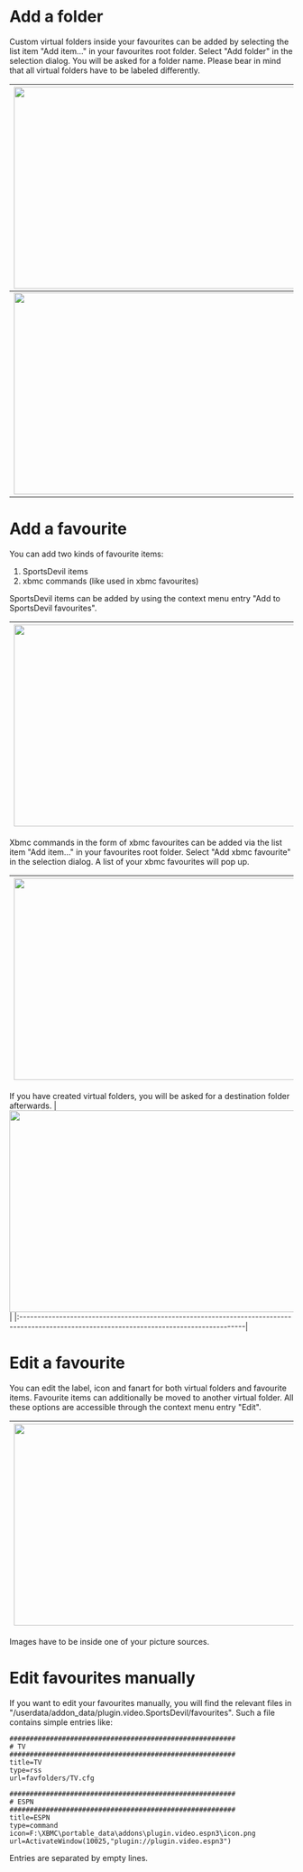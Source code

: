 # Add a folder #
Custom virtual folders inside your favourites can be added by selecting the list item "Add item..." in your favourites root folder. Select "Add folder" in the selection dialog. You will be asked for a folder name. Please bear in mind that all virtual folders have to be labeled differently.

| <img width='538' height='358' src='http://xbmc-development-with-passion.googlecode.com/svn/branches/screenshots/favouritesEmpty.jpg' /> | <img width='538' height='358' src='http://xbmc-development-with-passion.googlecode.com/svn/branches/screenshots/AddItemSelection.jpg' /> |
|:----------------------------------------------------------------------------------------------------------------------------------------|:-----------------------------------------------------------------------------------------------------------------------------------------|
| <img width='538' height='358' src='http://xbmc-development-with-passion.googlecode.com/svn/branches/screenshots/OSK.jpg' />             | <img width='538' height='358' src='http://xbmc-development-with-passion.googlecode.com/svn/branches/screenshots/favouritesFolder.jpg' /> |


# Add a favourite #
You can add two kinds of favourite items:
  1. SportsDevil items
  1. xbmc commands (like used in xbmc favourites)

SportsDevil items can be added by using the context menu entry "Add to SportsDevil favourites".

| <img width='538' height='358' src='http://xbmc-development-with-passion.googlecode.com/svn/branches/screenshots/ContextMenuAddFavourite.jpg' /> |
|:------------------------------------------------------------------------------------------------------------------------------------------------|

Xbmc commands in the form of xbmc favourites can be added via the list item "Add item..." in your favourites root folder. Select "Add xbmc favourite" in the selection dialog. A list of your xbmc favourites will pop up.

| <img width='538' height='358' src='http://xbmc-development-with-passion.googlecode.com/svn/branches/screenshots/ListFavourites.jpg' /> |
|:---------------------------------------------------------------------------------------------------------------------------------------|

If you have created virtual folders, you will be asked for a destination folder afterwards.
| <img width='538' height='358' src='http://xbmc-development-with-passion.googlecode.com/svn/branches/screenshots/SelectVirtualFolder.jpg' /> |
|:--------------------------------------------------------------------------------------------------------------------------------------------|


# Edit a favourite #

You can edit the label, icon and fanart for both virtual folders and favourite items. Favourite items can additionally be moved to another virtual folder.
All these options are accessible through the context menu entry "Edit".


| <img width='538' height='358' src='http://xbmc-development-with-passion.googlecode.com/svn/branches/screenshots/ContextMenuEditFavourite.jpg' /> | <img width='538' height='358' src='http://xbmc-development-with-passion.googlecode.com/svn/branches/screenshots/EditFavourite.jpg' /> |
|:-------------------------------------------------------------------------------------------------------------------------------------------------|:--------------------------------------------------------------------------------------------------------------------------------------|

Images have to be inside one of your picture sources.


# Edit favourites manually #

If you want to edit your favourites manually, you will find the relevant files in "/userdata/addon\_data/plugin.video.SportsDevil/favourites". Such a file contains simple entries like:
```
########################################################
# TV
########################################################
title=TV
type=rss
url=favfolders/TV.cfg

########################################################
# ESPN
########################################################
title=ESPN
type=command
icon=F:\XBMC\portable_data\addons\plugin.video.espn3\icon.png
url=ActivateWindow(10025,"plugin://plugin.video.espn3")
```
Entries are separated by empty lines.